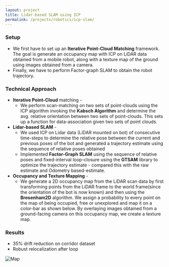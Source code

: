 ```yaml
---
layout: project
title: Lidar-based SLAM using ICP
permalink: /projects/robotics/icp-slam/
---
```


### Setup
 - We first have to set up an **Iterative Point-Cloud Matching** framework. The goal is generate an occupancy 
   map with ICP on LiDAR data obtained from a mobile robot, along with a texture map of the ground using images obtained from a camera.
 - Finally, we have to perform Factor-graph SLAM to obtain the robot trajectory.

### Technical Approach
- **Iterative Point-Cloud** matching - 
    - We perform scan-matching on two sets of point-clouds using the ICP algorithm invoking the **Kabsch      Algorithm** and determine the avg. relative orientation between two sets of 
    point-clouds. This sets up a function for data-association given two sets of point clouds.
- **Lidar-based SLAM** - 
    - We used ICP on Lidar data (LiDAR mounted on bot) of consecutive time-steps to determine the relative pose between the current and previous poses of the bot and generated a trajectory estimate using the sequence of relative poses obtained
    - Implemented **Factor-Graph SLAM** using the sequence of relative poses and fixed-interval loop-closure using the **GTSAM** library to optimize the trajectory estimate - compared this with the raw estimate and Odometry based-estimate.
- **Occupancy and Texture Mapping** - 
    - We generate a 2D occupancy map from the LiDAR scan data by first transforming points from the LiDAR frame to the world frame(since the orientation of the bot is now known) and then using the **Bresenham2D** algorithm. We assign a probability to every point on the map of being occupied, free or unexplored and map it on a color-bar as shown below. By overlaying images obtained from a ground-facing camera on this occupancy map, we create a texture map.

### Results
- 35% drift reduction on corridor dataset
- Robust relocalization after loop

![Map]( /assets/img/projects/icp-map.jpg )